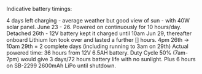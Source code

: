 Indicative battery timings:

4 days left charging - average weather but good view of sun - with 40W solar panel. June 23 - 26. 
Powered on continuously for 10 hours/day.
Detached 26th - 12V battery kept it charged until 10am Jun 29, thereafter onboard Lithium Ion took over and lasted a further [] hours.
4pm 26th -> 10am 29th = 2 complete days (including running to 3am on 29th)
Actual powered time: 36 hours from 12V 6.5AH battery.
Duty Cycle 50% (7am-7pm) would give 3 days/72 hours battery life with no sunlight.
Plus 6 hours on SB-2299 2600mAh LiPo until shutdown.